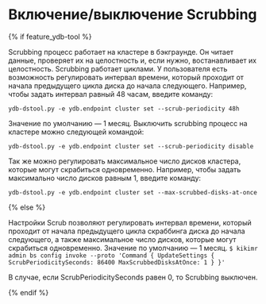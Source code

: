 # Включение/выключение Scrubbing

{% if  feature_ydb-tool %}

Scrubbing процесс работает на кластере в бэкграунде. Он читает данные, проверяет их на целостность и, если нужно, востанавливает их целостность. Scrubbing работает циклами. У пользователя есть возможность регулировать интервал времени, который проходит от начала предыдущего цикла диска до начала следующего. Например, чтобы задать интервал равный 48 часам, введите команду:

```
ydb-dstool.py -e ydb.endpoint cluster set --scrub-periodicity 48h
```

Значение по умолчанию — 1 месяц. Выключить scrubbing процесс на кластере можно следующей командой:

```
ydb-dstool.py -e ydb.endpoint cluster set --scrub-periodicity disable
```

Так же можно регулировать максимальное число дисков кластера, которые могут скрабиться одновременно. Например, чтобы задать максимально число дисков равным 1, введите команду:

```
ydb-dstool.py -e ydb.endpoint cluster set --max-scrubbed-disks-at-once
```

{% else %}

Настройки Scrub позволяют регулировать интервал времени, который проходит от начала предыдущего цикла скраббинга диска до начала следующего, а также максимальное число дисков, которые могут скрабиться одновременно. Значение по умолчанию — 1 месяц.
`$ kikimr admin bs config invoke --proto 'Command { UpdateSettings { ScrubPeriodicitySeconds: 86400 MaxScrubbedDisksAtOnce: 1 } }'`

В случае, если ScrubPeriodicitySeconds равен 0, то Scrubbing выключен.

{% endif %}
